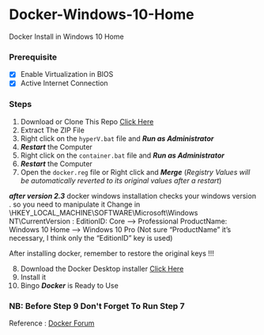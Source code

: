 # Docker-Windows-10-Home
Docker Install in Windows 10 Home

### Prerequisite
  * [x] Enable Virtualization in BIOS
  * [x] Active Internet Connection

### Steps
  1. Download or Clone This Repo [Click Here](https://github.com/MaxySpark/Docker-Windows-10-Home/archive/master.zip)
  2. Extract The ZIP File
  3. Right click on the `hyperV.bat` file and **_Run as Administrator_**  
  4. __*Restart*__ the Computer
  5. Right click on the `container.bat` file and **_Run as Administrator_**
  6. __*Restart*__ the Computer
  7. Open the `docker.reg` file or Right click and **_Merge_** (_Registry Values will be automatically reverted to its original values after a restart_)
 
  __*after version 2.3*__ docker windows installation checks your windows version . so you need to manipulate it
 Change in \HKEY_LOCAL_MACHINE\SOFTWARE\Microsoft\Windows NT\CurrentVersion :
EditionID: Core --> Professional
ProductName: Windows 10 Home --> Windows 10 Pro
(Not sure “ProductName” it’s necessary, I think only the “EditionID” key is used)

 After installing docker, remember to restore the original keys !!!

  8. Download the Docker Desktop installer [Click Here](https://download.docker.com/win/stable/Docker%20for%20Windows%20Installer.exe)
  9. Install it
  10. Bingo _**Docker**_ is Ready to Use
  
### NB: Before Step 9 Don't Forget To Run Step 7
 
Reference : [Docker Forum](https://forums.docker.com/t/installing-docker-on-windows-10-home/11722)
  
